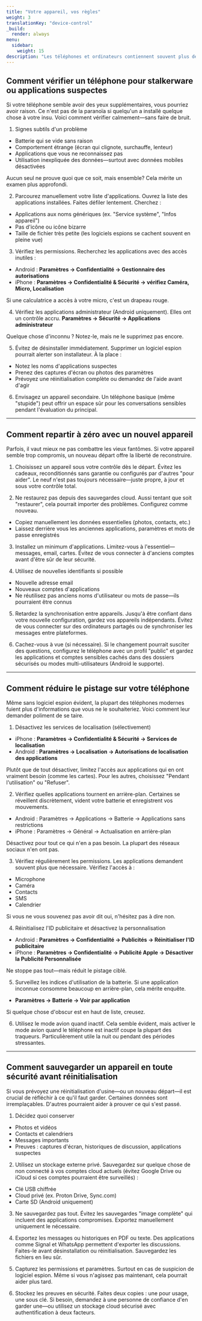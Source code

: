 ```yaml
---
title: "Votre appareil, vos règles"
weight: 3
translationKey: "device-control"
_build:
  render: always
menu:
  sidebar:
    weight: 15
description: "Les téléphones et ordinateurs contiennent souvent plus de votre vie que vous ne le pensez. Cette section vous aide à repérer les risques cachés, vérifier les traces et reprendre le contrôle en toute sécurité—surtout si l'appareil a été offert ou configuré \"comme un service\"."
---
```


## Comment vérifier un téléphone pour stalkerware ou applications suspectes

Si votre téléphone semble avoir des yeux supplémentaires, vous pourriez avoir raison. Ce n'est pas de la paranoïa si quelqu'un a installé quelque chose à votre insu. Voici comment vérifier calmement—sans faire de bruit.

1. Signes subtils d'un problème

* Batterie qui se vide sans raison
* Comportement étrange (écran qui clignote, surchauffe, lenteur)
* Applications que vous ne reconnaissez pas
* Utilisation inexpliquée des données—surtout avec données mobiles désactivées

Aucun seul ne prouve quoi que ce soit, mais ensemble? Cela mérite un examen plus approfondi.

2. Parcourez manuellement votre liste d'applications. Ouvrez la liste des applications installées. Faites défiler lentement. Cherchez :

* Applications aux noms génériques (ex. "Service système", "Infos appareil")
* Pas d'icône ou icône bizarre
* Taille de fichier très petite (les logiciels espions se cachent souvent en pleine vue)

3. Vérifiez les permissions. Recherchez les applications avec des accès inutiles :

* Android : **Paramètres → Confidentialité → Gestionnaire des autorisations**
* iPhone : **Paramètres → Confidentialité & Sécurité → vérifiez Caméra, Micro, Localisation**

Si une calculatrice a accès à votre micro, c'est un drapeau rouge.

4. Vérifiez les applications administrateur (Android uniquement). Elles ont un contrôle accru. **Paramètres → Sécurité → Applications administrateur**

Quelque chose d'inconnu ? Notez-le, mais ne le supprimez pas encore.

5. Évitez de désinstaller immédiatement. Supprimer un logiciel espion pourrait alerter son installateur. À la place :

* Notez les noms d'applications suspectes
* Prenez des captures d'écran ou photos des paramètres
* Prévoyez une réinitialisation complète ou demandez de l'aide avant d'agir

6. Envisagez un appareil secondaire. Un téléphone basique (même "stupide") peut offrir un espace sûr pour les conversations sensibles pendant l'évaluation du principal.

---

## Comment repartir à zéro avec un nouvel appareil

Parfois, il vaut mieux ne pas combattre les vieux fantômes. Si votre appareil semble trop compromis, un nouveau départ offre la liberté de reconstruire.

1. Choisissez un appareil sous votre contrôle dès le départ. Évitez les cadeaux, reconditionnés sans garantie ou configurés par d'autres "pour aider". Le neuf n'est pas toujours nécessaire—juste propre, à jour et sous votre contrôle total.

2. Ne restaurez pas depuis des sauvegardes cloud. Aussi tentant que soit "restaurer", cela pourrait importer des problèmes. Configurez comme nouveau.

* Copiez manuellement les données essentielles (photos, contacts, etc.)
* Laissez derrière vous les anciennes applications, paramètres et mots de passe enregistrés

3. Installez un minimum d'applications. Limitez-vous à l'essentiel—messages, email, cartes. Évitez de vous connecter à d'anciens comptes avant d'être sûr de leur sécurité.

4. Utilisez de nouvelles identifiants si possible

* Nouvelle adresse email
* Nouveaux comptes d'applications
* Ne réutilisez pas anciens noms d'utilisateur ou mots de passe—ils pourraient être connus

5. Retardez la synchronisation entre appareils. Jusqu'à être confiant dans votre nouvelle configuration, gardez vos appareils indépendants. Évitez de vous connecter sur des ordinateurs partagés ou de synchroniser les messages entre plateformes.

6. Cachez-vous à vue (si nécessaire). Si le changement pourrait susciter des questions, configurez le téléphone avec un profil "public" et gardez les applications et comptes sensibles cachés dans des dossiers sécurisés ou modes multi-utilisateurs (Android le supporte).

---

## Comment réduire le pistage sur votre téléphone

Même sans logiciel espion évident, la plupart des téléphones modernes fuient plus d'informations que vous ne le souhaiteriez. Voici comment leur demander poliment de se taire.

1. Désactivez les services de localisation (sélectivement)

* iPhone : **Paramètres → Confidentialité & Sécurité → Services de localisation**
* Android : **Paramètres → Localisation → Autorisations de localisation des applications**

Plutôt que de tout désactiver, limitez l'accès aux applications qui en ont vraiment besoin (comme les cartes). Pour les autres, choisissez "Pendant l'utilisation" ou "Refuser".

2. Vérifiez quelles applications tournent en arrière-plan. Certaines se réveillent discrètement, vident votre batterie et enregistrent vos mouvements.

* Android : Paramètres → Applications → Batterie → Applications sans restrictions
* iPhone : Paramètres → Général → Actualisation en arrière-plan

Désactivez pour tout ce qui n'en a pas besoin. La plupart des réseaux sociaux n'en ont pas.

3. Vérifiez régulièrement les permissions. Les applications demandent souvent plus que nécessaire. Vérifiez l'accès à :

* Microphone
* Caméra
* Contacts
* SMS
* Calendrier

Si vous ne vous souvenez pas avoir dit oui, n'hésitez pas à dire non.

4. Réinitialisez l'ID publicitaire et désactivez la personnalisation

* Android : **Paramètres → Confidentialité → Publicités → Réinitialiser l'ID publicitaire**
* iPhone : **Paramètres → Confidentialité → Publicité Apple → Désactiver la Publicité Personnalisée**

Ne stoppe pas tout—mais réduit le pistage ciblé.

5. Surveillez les indices d'utilisation de la batterie. Si une application inconnue consomme beaucoup en arrière-plan, cela mérite enquête.

* **Paramètres → Batterie → Voir par application**

Si quelque chose d'obscur est en haut de liste, creusez.

6. Utilisez le mode avion quand inactif. Cela semble évident, mais activer le mode avion quand le téléphone est inactif coupe la plupart des traqueurs. Particulièrement utile la nuit ou pendant des périodes stressantes.

---

## Comment sauvegarder un appareil en toute sécurité avant réinitialisation

Si vous prévoyez une réinitialisation d'usine—ou un nouveau départ—il est crucial de réfléchir à ce qu'il faut garder. Certaines données sont irremplaçables. D'autres pourraient aider à prouver ce qui s'est passé.

1. Décidez quoi conserver

* Photos et vidéos
* Contacts et calendriers
* Messages importants
* Preuves : captures d'écran, historiques de discussion, applications suspectes

2. Utilisez un stockage externe privé. Sauvegardez sur quelque chose de non connecté à vos comptes cloud actuels (évitez Google Drive ou iCloud si ces comptes pourraient être surveillés) :

* Clé USB chiffrée
* Cloud privé (ex. Proton Drive, Sync.com)
* Carte SD (Android uniquement)

3. Ne sauvegardez pas tout. Évitez les sauvegardes "image complète" qui incluent des applications compromises. Exportez manuellement uniquement le nécessaire.

4. Exportez les messages ou historiques en PDF ou texte. Des applications comme Signal et WhatsApp permettent d'exporter les discussions. Faites-le avant désinstallation ou réinitialisation. Sauvegardez les fichiers en lieu sûr.

5. Capturez les permissions et paramètres. Surtout en cas de suspicion de logiciel espion. Même si vous n'agissez pas maintenant, cela pourrait aider plus tard.

6. Stockez les preuves en sécurité. Faites deux copies : une pour usage, une sous clé. Si besoin, demandez à une personne de confiance d'en garder une—ou utilisez un stockage cloud sécurisé avec authentification à deux facteurs.
